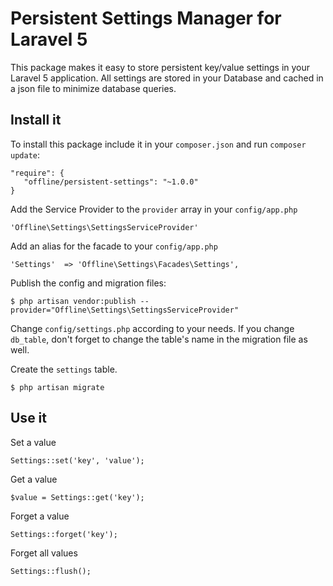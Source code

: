 # Persistent Settings Manager for Laravel 5

This package makes it easy to store persistent key/value settings in your Laravel 5 application. All settings are 
stored in your
Database and cached in a json file to minimize database queries.

## Install it
To install this package include it in your `composer.json` and run `composer update`:

    "require": {
       "offline/persistent-settings": "~1.0.0"
    }
     
Add the Service Provider to the `provider` array in your `config/app.php`

    'Offline\Settings\SettingsServiceProvider'
    
Add an alias for the facade to your `config/app.php`

    'Settings'  => 'Offline\Settings\Facades\Settings',

Publish the config and migration files:

    $ php artisan vendor:publish --provider="Offline\Settings\SettingsServiceProvider"
    
Change `config/settings.php` according to your needs. If you change `db_table`, don't forget to change the table's name
in the migration file as well.
    
Create the `settings` table. 

    $ php artisan migrate
    


## Use it

Set a value

    Settings::set('key', 'value');
    
Get a value

    $value = Settings::get('key');
    
Forget a value

    Settings::forget('key');

Forget all values

    Settings::flush();
    

